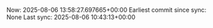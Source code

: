 Now: 2025-08-06 13:58:27.697665+00:00 Earliest commit since sync: None Last sync: 2025-08-06 10:43:13+00:00
